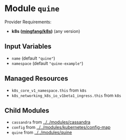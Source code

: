 
# Module `quine`

Provider Requirements:
* **k8s ([mingfang/k8s](https://registry.terraform.io/providers/mingfang/k8s/latest))** (any version)

## Input Variables
* `name` (default `"quine"`)
* `namespace` (default `"quine-example"`)

## Managed Resources
* `k8s_core_v1_namespace.this` from `k8s`
* `k8s_networking_k8s_io_v1beta1_ingress.this` from `k8s`

## Child Modules
* `cassandra` from [../../modules/cassandra](../../modules/cassandra)
* `config` from [../../modules/kubernetes/config-map](../../modules/kubernetes/config-map)
* `quine` from [../../modules/quine](../../modules/quine)

